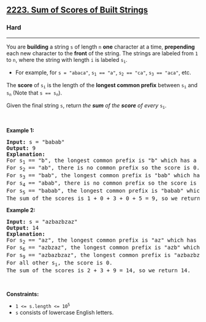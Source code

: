 <h2><a href="https://leetcode.com/problems/sum-of-scores-of-built-strings/">2223. Sum of Scores of Built Strings</a></h2><h3>Hard</h3><hr><div bis_skin_checked="1"><p>You are <strong>building</strong> a string <code>s</code> of length <code>n</code> <strong>one</strong> character at a time, <strong>prepending</strong> each new character to the <strong>front</strong> of the string. The strings are labeled from <code>1</code> to <code>n</code>, where the string with length <code>i</code> is labeled <code>s<sub>i</sub></code>.</p>

<ul>
	<li>For example, for <code>s = "abaca"</code>, <code>s<sub>1</sub> == "a"</code>, <code>s<sub>2</sub> == "ca"</code>, <code>s<sub>3</sub> == "aca"</code>, etc.</li>
</ul>

<p>The <strong>score</strong> of <code>s<sub>i</sub></code> is the length of the <strong>longest common prefix</strong> between <code>s<sub>i</sub></code> and <code>s<sub>n</sub></code> (Note that <code>s == s<sub>n</sub></code>).</p>

<p>Given the final string <code>s</code>, return<em> the <strong>sum</strong> of the <strong>score</strong> of every </em><code>s<sub>i</sub></code>.</p>

<p>&nbsp;</p>
<p><strong>Example 1:</strong></p>

<pre><strong>Input:</strong> s = "babab"
<strong>Output:</strong> 9
<strong>Explanation:</strong>
For s<sub>1</sub> == "b", the longest common prefix is "b" which has a score of 1.
For s<sub>2</sub> == "ab", there is no common prefix so the score is 0.
For s<sub>3</sub> == "bab", the longest common prefix is "bab" which has a score of 3.
For s<sub>4</sub> == "abab", there is no common prefix so the score is 0.
For s<sub>5</sub> == "babab", the longest common prefix is "babab" which has a score of 5.
The sum of the scores is 1 + 0 + 3 + 0 + 5 = 9, so we return 9.</pre>

<p><strong>Example 2:</strong></p>

<pre><strong>Input:</strong> s = "azbazbzaz"
<strong>Output:</strong> 14
<strong>Explanation:</strong> 
For s<sub>2</sub> == "az", the longest common prefix is "az" which has a score of 2.
For s<sub>6</sub> == "azbzaz", the longest common prefix is "azb" which has a score of 3.
For s<sub>9</sub> == "azbazbzaz", the longest common prefix is "azbazbzaz" which has a score of 9.
For all other s<sub>i</sub>, the score is 0.
The sum of the scores is 2 + 3 + 9 = 14, so we return 14.
</pre>

<p>&nbsp;</p>
<p><strong>Constraints:</strong></p>

<ul>
	<li><code>1 &lt;= s.length &lt;= 10<sup>5</sup></code></li>
	<li><code>s</code> consists of lowercase English letters.</li>
</ul>
</div>